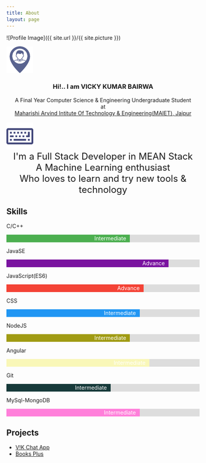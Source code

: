 ```yaml
---
title: About
layout: page
---
```

![Profile Image]({{ site.url }}/{{ site.picture }})

<!-- <div align="justify" >
<h3 style="text-align:center; margin-bottom:0;">Hi!.. I am VICKY KUMAR BAIRWA</h3><br>
<p style="text-align:center; margin-top:0 ;">
I am currently pursuing my <br>
Bachelors in Computer Science & Engineering <br>
from <br>
<a href="http://www.maietindia.org">Maharishi Arvind Intitute Of Technology & Engineering(MAIET), Jaipur</a>
</p	>
</div> -->
<img src="/assets/images/user-placeholder.svg" alt="keyboard" style="width: 70px;">	
<div align="justify" >
<h3 style="text-align:center; margin-bottom:0;">Hi!.. I am VICKY KUMAR BAIRWA</h3><br>
<p style="text-align:center; margin-top:0; margin-bottom:0;">
A Final Year Computer Science & Engineering Undergraduate Student<br>
at<br>
<a href="http://www.maietindia.org">Maharishi Arvind Intitute Of Technology & Engineering(MAIET), Jaipur</a>
</p	>
<br>
<img src="/assets/images/keyboard.svg" alt="keyboard" style="width: 70px;">	
<p style="font-size:24px;text-align:center;margin-top: 0;">
I'm a Full Stack Developer in MEAN Stack<br>
A Machine Learning enthusiast<br>
Who loves to learn and try new tools & technology
</p>
</div>

<h2>Skills</h2>

<p>C/C++</p>
<div class="container">
  <div class="skills c">Intermediate</div>
</div>

<p>JavaSE</p>
<div class="container">
  <div class="skills java">Advance</div>
</div>

<p>JavaScript(ES6)</p>
<div class="container">
  <div class="skills js">Advance</div>
</div>

<p>CSS</p>
<div class="container">
  <div class="skills css">Intermediate</div>
</div>

<p>NodeJS</p>
<div class="container">
  <div class="skills nodejs">Intermediate</div>
</div>

<p>Angular</p>
<div class="container">
  <div class="skills angular">Intermediate</div>
</div>

<p>Git</p>
<div class="container">
  <div class="skills git">Intermediate</div>
</div>

<p>MySql-MongoDB</p>
<div class="container">
  <div class="skills sql">Intermediate</div>
</div>
<!-- <ul class="skill-list">
	<li>C
	<div id="myProgress">
  		<div id="myBar" style="width:75%;"></div>
	</div>
	</li>
	<li>C++</li>
	<li>JavaSE</li>
	<li>CSS (Sass)</li>
	<li>Css Frameworks (Bootstrap)</li>
	<li>Javascript (Design Patterns, Testes)</li>
	<li>NodeJS</li>
	<li>AngularJS</li>
	<li>Git</li>
	<li>Python</li>
	<li>MySQL - MongoDB</li>
</ul> -->

<h2>Projects</h2>

<ul>
	<li><a href="https://github.com/">V!K Chat App</a></li>
	<li><a href="https://github.com/">Books Plus</a></li>
</ul>

<style>
/* * {box-sizing: border-box} */

.container {
	line-height: 0;
  width: 100%;
  background-color: #ddd;
}

.skills {
  text-align: right;
  padding: 10px;
  color: white;
}

.c {width: 60%; background-color: #4CAF50;}
.css {width: 65%; background-color: #2196F3;}
.js {width: 67%; background-color: #f44336;}
.java {width: 80%; background-color: #7a13a0;}
.nodejs {width: 60%; background-color: #a09b13;}
.angular {width: 70%; background-color: #f9f7b8;}
.git {width: 50%; background-color: #173a3a;}
.sql {width: 65%; background-color: #ff7fda;}

</style>

<!-- <style>
	#myProgress {
	width: 100%;
	background-color: #ddd;
	}
	#myBar {
	height: 20px;
	background-color: #4CAF50;
	text-align: right;
	line-height: 30px;
	color: white;
	}
</style> -->

